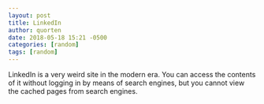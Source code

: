 ```yaml
---
layout: post
title: LinkedIn
author: quorten
date: 2018-05-18 15:21 -0500
categories: [random]
tags: [random]
---
```


LinkedIn is a very weird site in the modern era.  You can access the
contents of it without logging in by means of search engines, but you
cannot view the cached pages from search engines.
